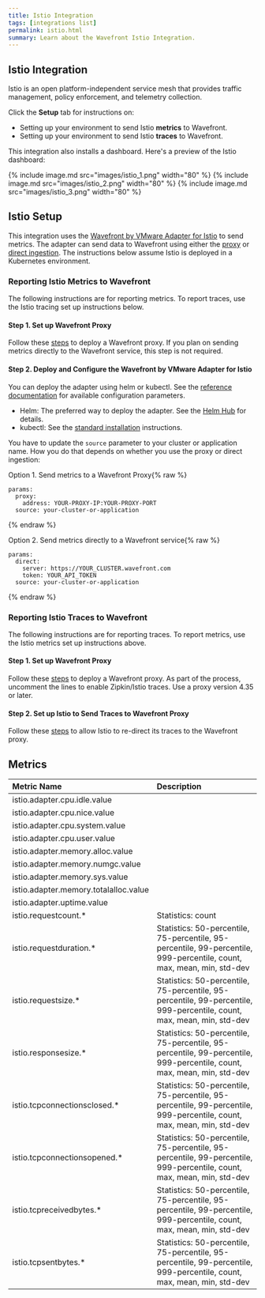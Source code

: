 ```yaml
---
title: Istio Integration
tags: [integrations list]
permalink: istio.html
summary: Learn about the Wavefront Istio Integration.
---
```

## Istio Integration

Istio is an open platform-independent service mesh that provides traffic management, policy enforcement, and telemetry collection.

Click the **Setup** tab for instructions on:

* Setting up your environment to send Istio **metrics** to Wavefront.
* Setting up your environment to send Istio **traces** to Wavefront.

This integration also installs a dashboard. Here's a preview of the Istio dashboard:

{% include image.md src="images/istio_1.png" width="80" %}
{% include image.md src="images/istio_2.png" width="80" %}
{% include image.md src="images/istio_3.png" width="80" %}

## Istio Setup



This integration uses the [Wavefront by VMware Adapter for Istio](https://github.com/vmware/wavefront-adapter-for-istio) to send metrics. The adapter can send data to Wavefront using either the [proxy](https://docs.wavefront.com/proxies.html) or [direct ingestion](https://docs.wavefront.com/direct_ingestion.html).
The instructions below assume Istio is deployed in a Kubernetes environment.

### Reporting Istio Metrics to Wavefront
The following instructions are for reporting metrics. To report traces, use the Istio tracing set up instructions below.

#### Step 1. Set up Wavefront Proxy
Follow these [steps](https://github.com/wavefrontHQ/wavefront-kubernetes#wavefront-proxy-required) to deploy a Wavefront proxy. If you plan on sending metrics directly to the Wavefront service, this step is not required.


#### Step 2. Deploy and Configure the Wavefront by VMware Adapter for Istio

You can deploy the adapter using helm or kubectl. See the [reference documentation](https://istio.io/docs/reference/config/policy-and-telemetry/adapters/wavefront/) for available configuration parameters.

* Helm: The preferred way to deploy the adapter. See the [Helm Hub](https://hub.helm.sh/charts/wavefront/wavefront-adapter-for-istio) for details.
* kubectl: See the [standard installation](https://github.com/vmware/wavefront-adapter-for-istio#standard-installation) instructions.

You have to update the `source` parameter to your cluster or application name. How you do that depends on whether you use the proxy or direct ingestion:

Option 1. Send metrics to a Wavefront Proxy{% raw %}
```
params:
  proxy:
    address: YOUR-PROXY-IP:YOUR-PROXY-PORT
  source: your-cluster-or-application
```
{% endraw %}

Option 2. Send metrics directly to a Wavefront service{% raw %}
```
params:
  direct:
    server: https://YOUR_CLUSTER.wavefront.com
    token: YOUR_API_TOKEN
  source: your-cluster-or-application
```
{% endraw %}

### Reporting Istio Traces to Wavefront
The following instructions are for reporting traces. To report metrics, use the Istio metrics set up instructions above.

#### Step 1. Set up Wavefront Proxy
Follow these [steps](https://github.com/wavefrontHQ/wavefront-kubernetes#wavefront-proxy-required) to deploy a Wavefront proxy. As part of the process, uncomment the lines to enable Zipkin/Istio traces. Use a proxy version 4.35 or later.

#### Step 2. Set up Istio to Send Traces to Wavefront Proxy

Follow these [steps](https://github.com/wavefrontHQ/wavefront-kubernetes/tree/master/istio) to allow Istio to re-direct its traces to the Wavefront proxy.

## Metrics

|Metric Name|Description|
| :--- | :--- |
|istio.adapter.cpu.idle.value||
|istio.adapter.cpu.nice.value||
|istio.adapter.cpu.system.value||
|istio.adapter.cpu.user.value||
|istio.adapter.memory.alloc.value||
|istio.adapter.memory.numgc.value||
|istio.adapter.memory.sys.value||
|istio.adapter.memory.totalalloc.value||
|istio.adapter.uptime.value||
|istio.requestcount.*|Statistics: count|
|istio.requestduration.*|Statistics: 50-percentile, 75-percentile, 95-percentile, 99-percentile, 999-percentile, count, max, mean, min, std-dev|
|istio.requestsize.*|Statistics: 50-percentile, 75-percentile, 95-percentile, 99-percentile, 999-percentile, count, max, mean, min, std-dev|
|istio.responsesize.*|Statistics: 50-percentile, 75-percentile, 95-percentile, 99-percentile, 999-percentile, count, max, mean, min, std-dev|
|istio.tcpconnectionsclosed.*|Statistics: 50-percentile, 75-percentile, 95-percentile, 99-percentile, 999-percentile, count, max, mean, min, std-dev|
|istio.tcpconnectionsopened.*|Statistics: 50-percentile, 75-percentile, 95-percentile, 99-percentile, 999-percentile, count, max, mean, min, std-dev|
|istio.tcpreceivedbytes.*|Statistics: 50-percentile, 75-percentile, 95-percentile, 99-percentile, 999-percentile, count, max, mean, min, std-dev|
|istio.tcpsentbytes.*|Statistics: 50-percentile, 75-percentile, 95-percentile, 99-percentile, 999-percentile, count, max, mean, min, std-dev|
